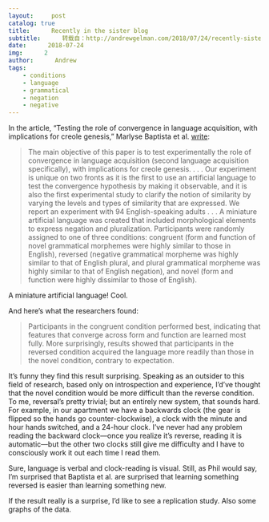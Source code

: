 ```yaml
---
layout:     post
catalog: true
title:      Recently in the sister blog
subtitle:      转载自：http://andrewgelman.com/2018/07/24/recently-sister-blog-5/
date:      2018-07-24
img:      2
author:      Andrew
tags:
    - conditions
    - language
    - grammatical
    - negation
    - negative
---
```




In the article, “Testing the role of convergence in language acquisition, with implications for creole genesis,” Marlyse Baptista et al. [write](http://journals.sagepub.com/doi/pdf/10.1177/1367006914552459):

> The main objective of this paper is to test experimentally the role of convergence in language acquisition (second language acquisition specifically), with implications for creole genesis. . . . Our experiment is unique on two fronts as it is the first to use an artificial language to test the convergence hypothesis by making it observable, and it is also the first experimental study to clarify the notion of similarity by varying the levels and types of similarity that are expressed. We report an experiment with 94 English-speaking adults . . . A miniature artificial language was created that included morphological elements to express negation and pluralization. Participants were randomly assigned to one of three conditions: congruent (form and function of novel grammatical morphemes were highly similar to those in English), reversed (negative grammatical morpheme was highly similar to that of English plural, and plural grammatical morpheme was highly similar to that of English negation), and novel (form and function were highly dissimilar to those of English).

A miniature artificial language! Cool.

And here’s what the researchers found:

> Participants in the congruent condition performed best, indicating that features that converge across form and function are learned most fully. More surprisingly, results showed that participants in the reversed condition acquired the language more readily than those in the novel condition, contrary to expectation.

It’s funny they find this result surprising. Speaking as an outsider to this field of research, based only on introspection and experience, I’d’ve thought that the novel condition would be more difficult than the reverse condition. To me, reversal’s pretty trivial; but an entirely new system, that sounds hard. For example, in our apartment we have a backwards clock (the gear is flipped so the hands go counter-clockwise), a clock with the minute and hour hands switched, and a 24-hour clock. I’ve never had any problem reading the backward clock—once you realize it’s reverse, reading it is automatic—but the other two clocks still give me difficulty and I have to consciously work it out each time I read them.

Sure, language is verbal and clock-reading is visual. Still, as Phil would say, I’m surprised that Baptista et al. are surprised that learning something reversed is easier than learning something new.

If the result really is a surprise, I’d like to see a replication study. Also some graphs of the data.


